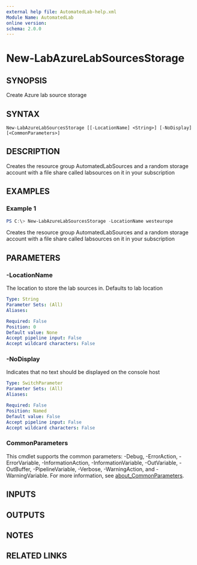 ```yaml
---
external help file: AutomatedLab-help.xml
Module Name: AutomatedLab
online version:
schema: 2.0.0
---
```


# New-LabAzureLabSourcesStorage

## SYNOPSIS
Create Azure lab source storage

## SYNTAX

```
New-LabAzureLabSourcesStorage [[-LocationName] <String>] [-NoDisplay] [<CommonParameters>]
```

## DESCRIPTION
Creates the resource group AutomatedLabSources and a random storage account with a file share called labsources on it in your subscription

## EXAMPLES

### Example 1
```powershell
PS C:\> New-LabAzureLabSourcesStorage -LocationName westeurope
```

Creates the resource group AutomatedLabSources and a random storage account with a file share called labsources on it in your subscription

## PARAMETERS

### -LocationName
The location to store the lab sources in.
Defaults to lab location

```yaml
Type: String
Parameter Sets: (All)
Aliases:

Required: False
Position: 0
Default value: None
Accept pipeline input: False
Accept wildcard characters: False
```

### -NoDisplay
Indicates that no text should be displayed on the console host

```yaml
Type: SwitchParameter
Parameter Sets: (All)
Aliases:

Required: False
Position: Named
Default value: False
Accept pipeline input: False
Accept wildcard characters: False
```

### CommonParameters
This cmdlet supports the common parameters: -Debug, -ErrorAction, -ErrorVariable, -InformationAction, -InformationVariable, -OutVariable, -OutBuffer, -PipelineVariable, -Verbose, -WarningAction, and -WarningVariable. For more information, see [about_CommonParameters](http://go.microsoft.com/fwlink/?LinkID=113216).

## INPUTS

## OUTPUTS

## NOTES

## RELATED LINKS
